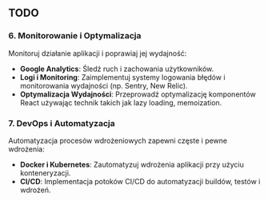 ## TODO


### 6. Monitorowanie i Optymalizacja

Monitoruj działanie aplikacji i poprawiaj jej wydajność:
- **Google Analytics**: Śledź ruch i zachowania użytkowników.
- **Logi i Monitoring**: Zaimplementuj systemy logowania błędów i monitorowania wydajności (np. Sentry, New Relic).
- **Optymalizacja Wydajności**: Przeprowadź optymalizację komponentów React używając technik takich jak lazy loading, memoization.

### 7. DevOps i Automatyzacja

Automatyzacja procesów wdrożeniowych zapewni częste i pewne wdrożenia:
- **Docker i Kubernetes**: Zautomatyzuj wdrożenia aplikacji przy użyciu konteneryzacji.
- **CI/CD**: Implementacja potoków CI/CD do automatyzacji buildów, testów i wdrożeń.


